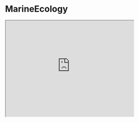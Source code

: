 # MarineEcology

<iframe width="420" height="315"
src="https://www.youtube.com/embed/tgbNymZ7vqY">
</iframe>
